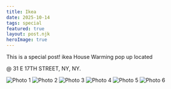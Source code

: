 ```yaml
---
title: Ikea
date: 2025-10-14
tags: special
featured: true
layout: post.njk
heroImage: true
---
```

This is a special post!
ikea House Warming pop up located

@ 31 E 17TH STREET, NY, NY.

<div class="photo-grid">
    <img src="/assets/c1.jpg" alt="Photo 1">
    <img src="/assets/c6.jpg" alt="Photo 2">
    <img src="/assets/c3.jpg" alt="Photo 3">
    <img src="/assets/c2.jpg" alt="Photo 4">
    <img src="/assets/c4.jpg" alt="Photo 5">
    <img src="/assets/c5.jpg" alt="Photo 6">
</div>